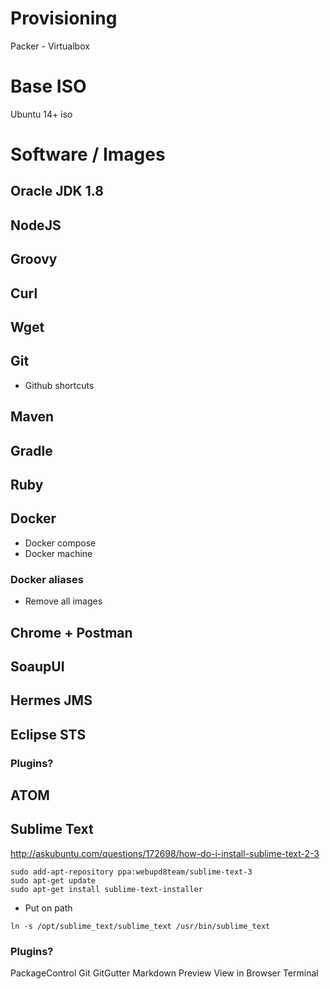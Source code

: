 # Provisioning 

Packer - Virtualbox


# Base ISO

Ubuntu 14+ iso

# Software / Images

## Oracle JDK 1.8

## NodeJS

## Groovy

## Curl

## Wget

## Git

 * Github shortcuts

## Maven

## Gradle

## Ruby

## Docker

 *  Docker compose
 *  Docker machine

### Docker aliases

 * Remove all images

## Chrome + Postman

## SoaupUI

## Hermes JMS

## Eclipse STS

### Plugins?

## ATOM



## Sublime Text

http://askubuntu.com/questions/172698/how-do-i-install-sublime-text-2-3

```
sudo add-apt-repository ppa:webupd8team/sublime-text-3
sudo apt-get update
sudo apt-get install sublime-text-installer
```

 * Put on path
```
ln -s /opt/sublime_text/sublime_text /usr/bin/sublime_text
```

### Plugins?
PackageControl
Git
GitGutter
Markdown Preview
View in Browser
Terminal


